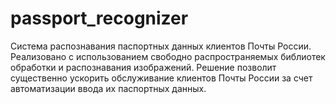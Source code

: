 # passport_recognizer
Система распознавания паспортных данных клиентов Почты России. 
Реализовано с использованием свободно распространяемых библиотек обработки и распознавания изображений. 
Решение позволит существенно ускорить обслуживание клиентов Почты России за счет автоматизации ввода их паспортных данных.
